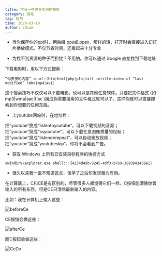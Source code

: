 ```yaml
---
title: 学会一些终身受用的技能
category: 随笔
tag: 技巧
time: 2020-03-10
author: JQiue
---
```


+ 当你保存你的ppt时，用后缀.pps或.ppsx，那样的话，打开时会直接进入幻灯片播放模式。不仅节省时间，还看起来十分专业

+ 为找不到资源的种子而担忧？不用怕。你可以通过 Google 直接找到下载地址

下载电影时，用以下方式搜索：

```text
“你要搜的内容”-inurl:(htm|html|php|pls|txt) intitle:index.of “last modified” (mkv|mp4|avi)
```

这个搜索技巧不仅仅可以下载电影，也可以是其他任意软件。只要把文件格式 (如 mp3|wma|aac|flac )换成你需要搜索的文件格式就可以了。这样你就可以直接搜索到你想要的任何东西。

+ 上youtube网站时，在地址栏：

把“youtube”换成“listentoyoutube”，可以下载视频的音频；  
把“youtube”换成“ssyoutube”，可以下载任意图像质量的视频；  
把“youtube”换成“listenonrepeat”，可以自动重放视频；  
把“youtube”换成“youtubeskip”，你将不会看到广告。

+ 获取 Windows 上所有已安装目标程序的快捷方式

```text
%windir%\explorer.exe shell:::{4234d49b-0245-4df3-b780-3893943456e1}
```

+ 很久以来我一直不知道这点，但学了之后却发现极为有用。

在计算器上，C和CE是有区别的，尽管很多人都觉得它们一样。C按钮能清除你曾输入的所有东西，但是CE只清除最新输入的内容。

比如：我在计算机上输入这些：

![beforeCe](https://gitee.com/jqiue/img_upload/raw/master/images/beforeCe.png)

CE按钮会做这些：

![afterCe](https://gitee.com/jqiue/img_upload/raw/master/images/afterCe.png)

而C按钮会做这些：

![CeDo](https://gitee.com/jqiue/img_upload/raw/master/images/afterC.png)
